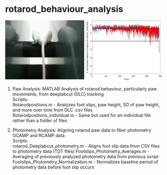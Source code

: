 # rotarod_behaviour_analysis
![alt text](https://github.com/ubcbraincircuits/rotarod_behaviour_analysis/blob/main/Mouseandfootsips.JPG)
1) Paw Analysis: MATLAB Analysis of rotarod behaviour, particularly paw movements, from deeplabcut (DLC) tracking  
Scripts:  
Rotarodpositions.m - Analyzes foot slips, paw height, SD of paw height, and more over time from DLC .csv files  
Rotarodpositions_individual.m - Same but used for an individual file rather than a folder of files  
  
2) Photometry Analysis: Aligning rotarod paw data to fiber photometry GCAMP and RCAMP data  
Scripts:  
rotarod_Deeplabcut_photometry.m - Aligns foot slip data from CSV files to photometry data (TDT files)
Footslips_Photometry_Averages.m - Averaging of previously analyzed photometry data from previous script
Footslips_Photometry_Normalization.m - Normalizes baseline period of photometry data before foot slip occurs  
